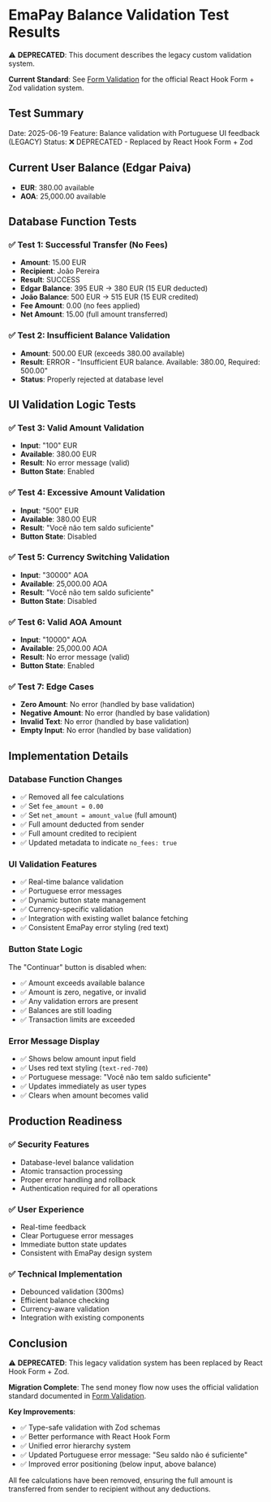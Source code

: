 # EmaPay Balance Validation Test Results

⚠️ **DEPRECATED**: This document describes the legacy custom validation system.

**Current Standard**: See [Form Validation](./form-validation.md) for the official React Hook Form + Zod validation system.

## Test Summary
Date: 2025-06-19
Feature: Balance validation with Portuguese UI feedback (LEGACY)
Status: ❌ DEPRECATED - Replaced by React Hook Form + Zod

## Current User Balance (Edgar Paiva)
- **EUR**: 380.00 available
- **AOA**: 25,000.00 available

## Database Function Tests

### ✅ Test 1: Successful Transfer (No Fees)
- **Amount**: 15.00 EUR
- **Recipient**: João Pereira
- **Result**: SUCCESS
- **Edgar Balance**: 395 EUR → 380 EUR (15 EUR deducted)
- **João Balance**: 500 EUR → 515 EUR (15 EUR credited)
- **Fee Amount**: 0.00 (no fees applied)
- **Net Amount**: 15.00 (full amount transferred)

### ✅ Test 2: Insufficient Balance Validation
- **Amount**: 500.00 EUR (exceeds 380.00 available)
- **Result**: ERROR - "Insufficient EUR balance. Available: 380.00, Required: 500.00"
- **Status**: Properly rejected at database level

## UI Validation Logic Tests

### ✅ Test 3: Valid Amount Validation
- **Input**: "100" EUR
- **Available**: 380.00 EUR
- **Result**: No error message (valid)
- **Button State**: Enabled

### ✅ Test 4: Excessive Amount Validation
- **Input**: "500" EUR
- **Available**: 380.00 EUR
- **Result**: "Você não tem saldo suficiente"
- **Button State**: Disabled

### ✅ Test 5: Currency Switching Validation
- **Input**: "30000" AOA
- **Available**: 25,000.00 AOA
- **Result**: "Você não tem saldo suficiente"
- **Button State**: Disabled

### ✅ Test 6: Valid AOA Amount
- **Input**: "10000" AOA
- **Available**: 25,000.00 AOA
- **Result**: No error message (valid)
- **Button State**: Enabled

### ✅ Test 7: Edge Cases
- **Zero Amount**: No error (handled by base validation)
- **Negative Amount**: No error (handled by base validation)
- **Invalid Text**: No error (handled by base validation)
- **Empty Input**: No error (handled by base validation)

## Implementation Details

### Database Function Changes
- ✅ Removed all fee calculations
- ✅ Set `fee_amount = 0.00`
- ✅ Set `net_amount = amount_value` (full amount)
- ✅ Full amount deducted from sender
- ✅ Full amount credited to recipient
- ✅ Updated metadata to indicate `no_fees: true`

### UI Validation Features
- ✅ Real-time balance validation
- ✅ Portuguese error messages
- ✅ Dynamic button state management
- ✅ Currency-specific validation
- ✅ Integration with existing wallet balance fetching
- ✅ Consistent EmaPay error styling (red text)

### Button State Logic
The "Continuar" button is disabled when:
- ✅ Amount exceeds available balance
- ✅ Amount is zero, negative, or invalid
- ✅ Any validation errors are present
- ✅ Balances are still loading
- ✅ Transaction limits are exceeded

### Error Message Display
- ✅ Shows below amount input field
- ✅ Uses red text styling (`text-red-700`)
- ✅ Portuguese message: "Você não tem saldo suficiente"
- ✅ Updates immediately as user types
- ✅ Clears when amount becomes valid

## Production Readiness

### ✅ Security Features
- Database-level balance validation
- Atomic transaction processing
- Proper error handling and rollback
- Authentication required for all operations

### ✅ User Experience
- Real-time feedback
- Clear Portuguese error messages
- Immediate button state updates
- Consistent with EmaPay design system

### ✅ Technical Implementation
- Debounced validation (300ms)
- Efficient balance checking
- Currency-aware validation
- Integration with existing components

## Conclusion

⚠️ **DEPRECATED**: This legacy validation system has been replaced by React Hook Form + Zod.

**Migration Complete**: The send money flow now uses the official validation standard documented in [Form Validation](./form-validation.md).

**Key Improvements**:
- ✅ Type-safe validation with Zod schemas
- ✅ Better performance with React Hook Form
- ✅ Unified error hierarchy system
- ✅ Updated Portuguese error message: "Seu saldo não é suficiente"
- ✅ Improved error positioning (below input, above balance)

All fee calculations have been removed, ensuring the full amount is transferred from sender to recipient without any deductions.
